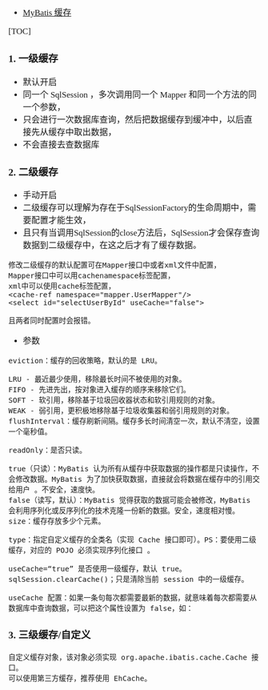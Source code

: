<span  style="font-family: Simsun,serif; font-size: 17px; ">

- [MyBatis 缓存](https://blog.csdn.net/BUG_call110/article/details/104886996)

[TOC]

### 1. 一级缓存

- 默认开启
- 同一个 SqlSession ，多次调用同一个 Mapper 和同一个方法的同一个参数，
- 只会进行一次数据库查询，然后把数据缓存到缓冲中，以后直接先从缓存中取出数据，
- 不会直接去查数据库

### 2. 二级缓存

- 手动开启
- 二级缓存可以理解为存在于SqlSessionFactory的生命周期中，需要配置才能生效，
- 且只有当调用SqlSession的close方法后，SqlSession才会保存查询数据到二级缓存中，在这之后才有了缓存数据。
~~~
修改二级缓存的默认配置可在Mapper接口中或者xml文件中配置，
Mapper接口中可以用cachenamespace标签配置，
xml中可以使用cache标签配置， 
<cache-ref namespace="mapper.UserMapper"/>
<select id="selectUserById" useCache="false">

且两者同时配置时会报错。
~~~
- 参数
~~~
eviction：缓存的回收策略，默认的是 LRU。

LRU - 最近最少使用，移除最长时间不被使用的对象。
FIFO - 先进先出，按对象进入缓存的顺序来移除它们。
SOFT - 软引用，移除基于垃圾回收器状态和软引用规则的对象。
WEAK - 弱引用，更积极地移除基于垃圾收集器和弱引用规则的对象。
flushInterval：缓存刷新间隔。缓存多长时间清空一次，默认不清空，设置一个毫秒值。

readOnly：是否只读。

true（只读）：MyBatis 认为所有从缓存中获取数据的操作都是只读操作，不会修改数据。MyBatis 为了加快获取数据，直接就会将数据在缓存中的引用交给用户 。不安全，速度快。
false（读写，默认）：MyBatis 觉得获取的数据可能会被修改，MyBatis 会利用序列化或反序列化的技术克隆一份新的数据。安全，速度相对慢。
size：缓存存放多少个元素。

type：指定自定义缓存的全类名（实现 Cache 接口即可）。PS：要使用二级缓存，对应的 POJO 必须实现序列化接口 。

useCache=“true” 是否使用一级缓存，默认 true。sqlSession.clearCache()；只是清除当前 session 中的一级缓存。

useCache 配置：如果一条句每次都需要最新的数据，就意味着每次都需要从数据库中查询数据，可以把这个属性设置为 false，如：
~~~

### 3. 三级缓存/自定义

~~~
自定义缓存对象，该对象必须实现 org.apache.ibatis.cache.Cache 接口。
可以使用第三方缓存，推荐使用 EhCache。
~~~

</span>
